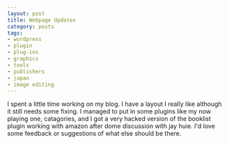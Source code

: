 ```yaml
---
layout: post
title: Webpage Updates
category: posts
tags:
- wordpress
- plugin
- plug-ins
- graphics
- tools
- publishers
- japan
- image editing
---
```

I spent a little time working on my blog. I have a layout I really like although it still needs some fixing. I managed to put in some plugins like my now playing one, catagories, and I got a very hacked version of the booklist plugin working with amazon after dome discussion with jay huie. I'd love some feedback or suggestions of what else should be there.
